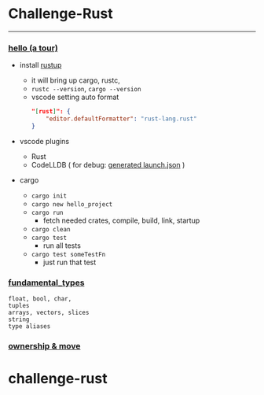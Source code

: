 # Challenge-Rust

---

### [hello (a tour)](./hello/src/main.rs)

- install [rustup](https://rustup.rs/)
  - it will bring up cargo, rustc,
  - `rustc --version`, `cargo --version`
  - vscode setting auto format
    ```json
    "[rust]": {
        "editor.defaultFormatter": "rust-lang.rust"
    }
    ```
- vscode plugins

  - Rust
  - CodeLLDB ( for debug: [generated launch.json](./hello/.vscode/launch.json) )

- cargo
  - `cargo init`
  - `cargo new hello_project`
  - `cargo run`
    - fetch needed crates, compile, build, link, startup
  - `cargo clean`
  - `cargo test`
    - run all tests
  - `cargo test someTestFn`
    - just run that test

### [fundamental_types](./fundamental_types/src/main.rs)

    float, bool, char,
    tuples
    arrays, vectors, slices
    string
    type aliases

### [ownership & move]()
# challenge-rust
